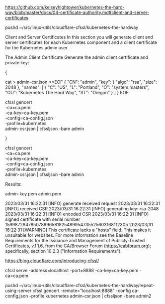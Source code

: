 https://github.com/kelseyhightower/kubernetes-the-hard-way/blob/master/docs/04-certificate-authority.md#client-and-server-certificates

pushd ~/src/linux-utils/cloudflare-cfssl/kubernetes-the-hardway

Client and Server Certificates
In this section you will generate client and server certificates for each Kubernetes component and a client certificate for the Kubernetes admin user.

The Admin Client Certificate
Generate the admin client certificate and private key:

{

cat > admin-csr.json <<EOF
{
  "CN": "admin",
  "key": {
    "algo": "rsa",
    "size": 2048
  },
  "names": [
    {
      "C": "US",
      "L": "Portland",
      "O": "system:masters",
      "OU": "Kubernetes The Hard Way",
      "ST": "Oregon"
    }
  ]
}
EOF

cfssl gencert \
  -ca=ca.pem \
  -ca-key=ca-key.pem \
  -config=ca-config.json \
  -profile=kubernetes \
  admin-csr.json | cfssljson -bare admin

}


cfssl gencert \
  -ca=ca.pem \
  -ca-key=ca-key.pem \
  -config=ca-config.json \
  -profile=kubernetes \
  admin-csr.json | cfssljson -bare admin

Results:

admin-key.pem
admin.pem

2023/03/31 16:22:31 [INFO] generate received request
2023/03/31 16:22:31 [INFO] received CSR
2023/03/31 16:22:31 [INFO] generating key: rsa-2048
2023/03/31 16:22:31 [INFO] encoded CSR
2023/03/31 16:22:31 [INFO] signed certificate with serial number 159987284785078996581825489954735525603168112305
2023/03/31 16:22:31 [WARNING] This certificate lacks a "hosts" field. This makes it unsuitable for
websites. For more information see the Baseline Requirements for the Issuance and Management
of Publicly-Trusted Certificates, v.1.1.6, from the CA/Browser Forum (https://cabforum.org);
specifically, section 10.2.3 ("Information Requirements").


https://blog.cloudflare.com/introducing-cfssl/


cfssl serve -address=localhost -port=8888 -ca-key=ca-key.pem -ca=ca.pem

pushd ~/src/linux-utils/cloudflare-cfssl/kubernetes-the-hardway/repeat-using-server
cfssl gencert -remote="localhost:8888" -config ca-config.json -profile kubernetes admin-csr.json | cfssljson -bare admin2
